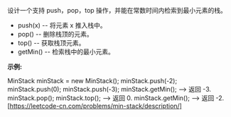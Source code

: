 设计一个支持 push，pop，top 操作，并能在常数时间内检索到最小元素的栈。

*   push(x) -- 将元素 x 推入栈中。
*   pop() -- 删除栈顶的元素。
*   top() -- 获取栈顶元素。
*   getMin() -- 检索栈中的最小元素。

**示例:**

MinStack minStack = new MinStack();
minStack.push(-2);
minStack.push(0);
minStack.push(-3);
minStack.getMin();   --> 返回 -3.
minStack.pop();
minStack.top();      --> 返回 0.
minStack.getMin();   --> 返回 -2. 
[https://leetcode-cn.com/problems/min-stack/description/]
